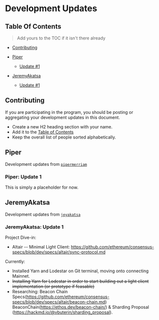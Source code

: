 # Development Updates

## Table Of Contents

> Add yours to the TOC if it isn't there already

- [Contributing](#contributing)
- [Piper](#piper)
    - [Update #1](#piper-update-1)

- [JeremyAkatsa](#jeremyakatsa)
    - [Update #1](#jeremyakatsa-update-1)


## Contributing

If you are participating in the program, you should be posting or aggregating
your development updates in this document.

- Create a new H2 heading section with your name.
- Add it to the [Table of Contents](#table-of-contents)
- Keep the overall list of people sorted alphabetically.


## Piper

Development updates from [`pipermerriam`](https://github.com/pipermerriam/)

### Piper: Update 1

This is simply a placeholder for now.

## JeremyAkatsa

Development updates from [`jeyakatsa`](https://github.com/jeyakatsa)

### JeremyAkatsa: Update 1

Project Dive-in:
- Altair -- Minimal Light Client: https://github.com/ethereum/consensus-specs/blob/dev/specs/altair/sync-protocol.md

Currently:
- Installed Yarn and Lodestar on Git terminal, moving onto connecting Mainnet.
- ~~Installing Yarn for Lodestar in order to start building out a light client implementation (or prototype if feasable)~~
- Researching: Beacon Chain Specs(https://github.com/ethereum/consensus-specs/blob/dev/specs/altair/beacon-chain.md) BeaconChain(https://ethos.dev/beacon-chain/) & Sharding Proposal (https://hackmd.io/@vbuterin/sharding_proposal).
